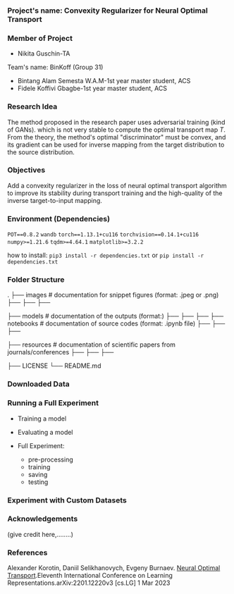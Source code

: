 ### **Project's name: Convexity Regularizer for Neural Optimal Transport**

### **Member of Project**
- Nikita Guschin-TA

Team's name: BinKoff (Group 31)
- Bintang Alam Semesta W.A.M-1st year master student, ACS
- Fidele Koffivi Gbagbe-1st year master student, ACS
 
### **Research Idea**
The method proposed in the research paper uses adversarial training (kind of GANs). which is not very stable to compute the optimal transport map $T$. From the theory, the method's optimal "discriminator" must be convex, and its gradient can be used for inverse mapping from the target distribution to the source distribution.

### **Objectives**
Add a convexity regularizer in the loss of neural optimal transport algorithm to improve its stability during transport training and the high-quality of the inverse target-to-input mapping.

### **Environment (Dependencies)**
`POT==0.8.2`
`wandb`
`torch==1.13.1+cu116`
`torchvision==0.14.1+cu116`
`numpy>=1.21.6`
`tqdm>=4.64.1`
`matplotlib>=3.2.2`

how to install:
`pip3 install -r dependencies.txt`
or
`pip install -r dependencies.txt`

### **Folder Structure**
.
├── images  # documentation for snippet figures (format: .jpeg or .png)
    ├──
    ├──
    ├──
    
├── models  # documentation of the outputs (format:) 
    ├──
    ├──
    ├──
├── notebooks # documentation of source codes (format: .ipynb file)
    ├──
    ├──
    ├──

├── resources # documentation of scientific papers from journals/conferences
    ├──
    ├──
    ├──

├── LICENSE
└── README.md



### **Downloaded Data**

### **Running a Full Experiment**
- Training a model

- Evaluating a model

- Full Experiment:
  - pre-processing
  - training
  - saving
  - testing

### **Experiment with Custom Datasets**

### **Acknowledgements**
(give credit here,........)

### **References**
Alexander Korotin, Daniil Selikhanovych, Evgeny Burnaev. [Neural Optimal Transport](https://arxiv.org/pdf/2201.12220.pdf).Eleventh International Conference on Learning Representations.arXiv:2201.12220v3 [cs.LG] 1 Mar 2023
